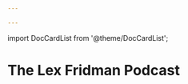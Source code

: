 ```yaml
---

---
```


import DocCardList from '@theme/DocCardList';

# The Lex Fridman Podcast 

<DocCardList />
